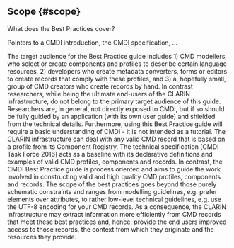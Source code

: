 ## Scope {#scope}

What does the Best Practices cover?

Pointers to a CMDI introduction, the CMDI specification, …

The target audience for the Best Practice guide includes 1) CMD modellers, who select or create components and profiles to describe certain language resources, 2) developers who create metadata converters, forms or editors to create records that comply with these profiles, and 3) a, hopefully small, group of CMD creators who create records by hand. In contrast researchers, while being the ultimate end-users of the CLARIN infrastructure, do not belong to the primary target audience of this guide. Researchers are, in general, not directly exposed to CMDI, but if so should be fully guided by an application (with its own user guide) and shielded from the technical details. Furthermore, using this Best Practice guide will require a basic understanding of CMDI - it is not intended as a tutorial. The CLARIN infrastructure can deal with any valid CMD record that is based on a profile from its Component Registry. The technical specification [CMDI Task Force 2016] acts as a baseline with its declarative definitions and examples of valid CMD profiles, components and records. In contrast, the CMDI Best Practice guide is process oriented and aims to guide the work involved in constructing valid and high quality CMD profiles, components and records. The scope of the best practices goes beyond those purely schematic constraints and ranges from modelling guidelines, e.g. prefer elements over attributes, to rather low-level technical guidelines, e.g. use the UTF-8 encoding for your CMD records. As a consequence, the CLARIN infrastructure may extract information more efficiently from CMD records that meet these best practices and, hence, provide the end users improved access to those records, the context from which they originate and the resources they provide.